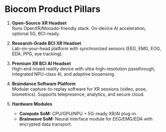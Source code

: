 # Biocom Product Pillars

1. **Open-Source XR Headset**  
   Runs OpenXR/Monado-friendly stack. On-device AI acceleration, optional 5G, BCI-ready.

2. **Research-Grade BCI XR Headset**  
   Lab-on-your-head platform with synchronized sensors (EEG, EMG, EOG, EDA, PPG, eye tracking).

3. **Premium XR BCI AI Headset**  
   High-end mixed reality device with ultra-high-resolution passthrough, integrated NPU-class AI, and adaptive biosensing.

4. **Braindance Software Platform**  
   Modular capture-to-replay software for XR sessions (video, pose, biometrics). Supports telepresence, analytics, and secure cloud.

5. **Hardware Modules**  
   - **Compute SoM:** CPU/GPU/NPU + 5G-ready XR/AI plug-in.  
   - **Brainwave SoM:** Neural interface module for EEG/EMG/EDA with encrypted data transport.
